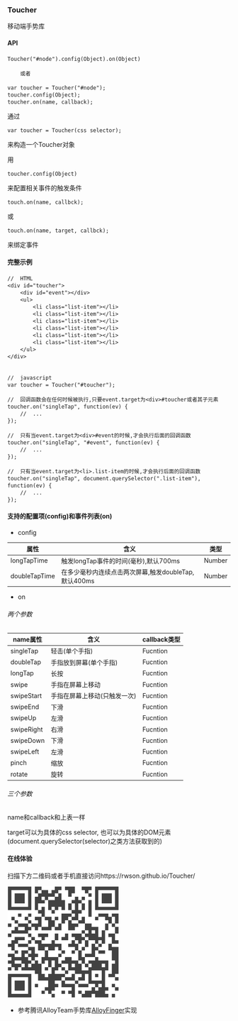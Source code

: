 ### Toucher

移动端手势库

#### API
        
    Toucher("#node").config(Object).on(Object)

        或者
        
    var toucher = Toucher("#node");
    toucher.config(Object);
    toucher.on(name, callback);
    
通过

    var toucher = Toucher(css selector);
    
来构造一个Toucher对象

用

    toucher.config(Object)
    
来配置相关事件的触发条件


    touch.on(name, callbck);
    
或

    touch.on(name, target, callbck);

来绑定事件

#### 完整示例

    //  HTML
    <div id="toucher">
        <div id="event"></div>
        <ul>
            <li class="list-item"></li>
            <li class="list-item"></li>
            <li class="list-item"></li>
            <li class="list-item"></li>
            <li class="list-item"></li>
            <li class="list-item"></li>
        </ul>
    </div>
    
    
    //  javascript
    var toucher = Toucher("#toucher");
    
    //  回调函数会在任何时候被执行,只要event.target为<div>#toucher或者其子元素
    toucher.on("singleTap", function(ev) {
        //  ...
    });
    
    //  只有当event.target为<div>#event的时候,才会执行后面的回调函数
    toucher.on("singleTap", "#event", function(ev) {
        //  ...
    });
    
    //  只有当event.target为<li>.list-item的时候,才会执行后面的回调函数
    toucher.on("singleTap", document.querySelector(".list-item"), function(ev) {
        //  ...
    });
    

####  支持的配置项(config)和事件列表(on)

- config

属性 | 含义  |  类型
---|---|---
longTapTime | 触发longTap事件的时间(毫秒),默认700ms |  Number
doubleTapTime | 在多少毫秒内连续点击两次屏幕,触发doubleTap,默认400ms  | Number

- on

###### 两个参数

name属性 | 含义 |  callback类型
---|---|---
singleTap | 轻击(单个手指) |  Fucntion
doubleTap | 手指放到屏幕(单个手指) |  Fucntion
longTap | 长按 |  Fucntion
swipe | 手指在屏幕上移动 |  Fucntion
swipeStart | 手指在屏幕上移动(只触发一次) |  Fucntion
swipeEnd | 下滑 |  Fucntion
swipeUp | 左滑 |  Fucntion
swipeRight | 右滑 |  Fucntion
swipeDown | 下滑 |  Fucntion
swipeLeft | 左滑 |  Fucntion
pinch | 缩放 |  Fucntion
rotate | 旋转 |  Fucntion

###### 三个参数

name和callback和上表一样

target可以为具体的css selector, 也可以为具体的DOM元素(document.querySelector(selector)之类方法获取到的)

#### 在线体验

扫描下方二维码或者手机直接访问https://rwson.github.io/Toucher/

<img src="img/demo.png" width="50%" height="50%" />

- 参考腾讯AlloyTeam手势库[AlloyFinger](https://github.com/AlloyTeam/AlloyFinger)实现
